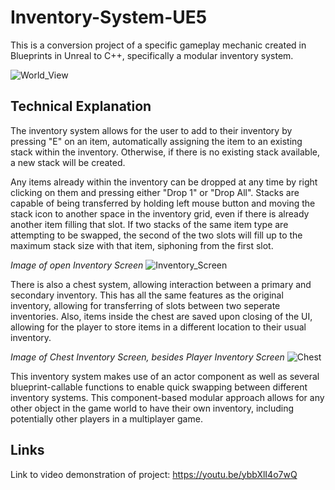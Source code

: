 # Inventory-System-UE5
This is a conversion project of a specific gameplay mechanic created in Blueprints in Unreal to C++, specifically a modular inventory system. 

![World_View](https://github.com/user-attachments/assets/a152e5af-8e79-4106-a343-0b1e9783c226)

## Technical Explanation
The inventory system allows for the user to add to their inventory by pressing "E" on an item, automatically assigning the item to an existing stack within the inventory. Otherwise, if there is no existing stack available, a new stack will be created.

Any items already within the inventory can be dropped at any time by right clicking on them and pressing either "Drop 1" or "Drop All". Stacks are capable of being transferred by holding left mouse button and moving the stack icon to another space in the inventory grid, even if there is already another item filling that slot. If two stacks of the same item type are attempting to be swapped, the second of the two slots will fill up to the maximum stack size with that item, siphoning from the first slot.

*Image of open Inventory Screen*
![Inventory_Screen](https://github.com/user-attachments/assets/3f682652-927a-4d00-9a56-d652c8975da6)

There is also a chest system, allowing interaction between a primary and secondary inventory. This has all the same features as the original inventory, allowing for transferring of slots between two seperate inventories. Also, items inside the chest are saved upon closing of the UI, allowing for the player to store items in a different location to their usual inventory.

*Image of Chest Inventory Screen, besides Player Inventory Screen*
![Chest](https://github.com/user-attachments/assets/6f86d801-708f-4321-889d-0b4082570d82)

This inventory system makes use of an actor component as well as several blueprint-callable functions to enable quick swapping between different inventory systems. This component-based modular approach allows for any other object in the game world to have their own inventory, including potentially other players in a multiplayer game. 

## Links
Link to video demonstration of project: https://youtu.be/ybbXlI4o7wQ
